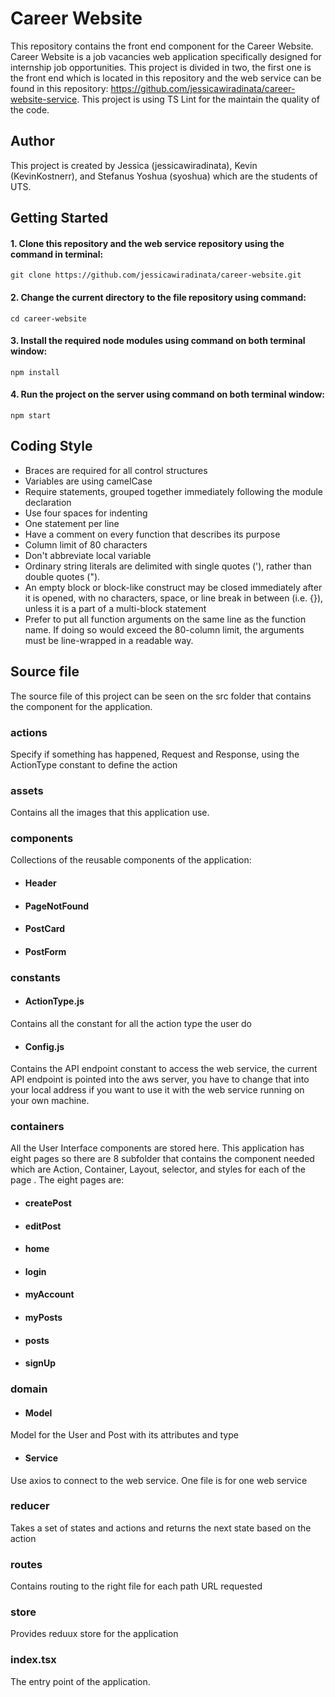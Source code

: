 # Career Website
This repository contains the front end component for the Career Website. Career Website is a job vacancies web application specifically designed for internship job opportunities. This project is divided in two, the first one is the front end which is located in this repository and the web service can be found in this repository: https://github.com/jessicawiradinata/career-website-service. This project is using TS Lint for the maintain the quality of the code. 

## Author
This project is created by Jessica (jessicawiradinata), Kevin (KevinKostnerr), and Stefanus Yoshua (syoshua) which are the students of UTS.

## Getting Started
#### 1. Clone this repository and the web service repository using the command in terminal:
```
git clone https://github.com/jessicawiradinata/career-website.git
```
#### 2. Change the current directory to the file repository using command:
```
cd career-website
```
#### 3. Install the required node modules using command on both terminal window:
```
npm install
```
#### 4. Run the project on the server using command on both terminal window:
```
npm start
```
## Coding Style
- Braces are required for all control structures
- Variables are using camelCase
- Require statements, grouped together immediately following the module declaration
- Use four spaces for indenting
- One statement per line
- Have a comment on every function that describes its purpose
- Column limit of 80 characters
- Don't abbreviate local variable
- Ordinary string literals are delimited with single quotes ('), rather than double quotes (").
- An empty block or block-like construct may be closed immediately after it is opened, with no characters, space, or line break in between (i.e. {}), unless it is a part of a multi-block statement
- Prefer to put all function arguments on the same line as the function name. If doing so would exceed the 80-column limit, the arguments must be line-wrapped in a readable way.

## Source file
The source file of this project can be seen on the src folder that contains the component for the application.
### actions
Specify if something has happened, Request and Response, using the ActionType constant to define the action
### assets
Contains all the images that this application use.
### components
Collections of the reusable components of the application:
* #### Header
* #### PageNotFound
* #### PostCard
* #### PostForm
### constants
* #### ActionType.js
Contains all the constant for all the action type the user do
* #### Config.js
Contains the API endpoint constant to access the web service, the current API endpoint is pointed into the aws server, you have to change that into your local address if you want to use it with the web service running on your own machine.
### containers
All the User Interface components are stored here. This application has eight pages so there are 8 subfolder that contains the component needed which are Action, Container, Layout, selector, and styles for each of the page . The eight pages are:
* #### createPost
* #### editPost
* #### home
* #### login
* #### myAccount
* #### myPosts
* #### posts
* #### signUp
### domain
* #### Model
Model for the User and Post with its attributes and type
* #### Service
Use axios to connect to the web service. One file is for one web service
### reducer
Takes a set of states and actions and returns the next state based on the action
### routes
Contains routing to the right file for each path URL requested
### store
Provides reduux store for the application
### index.tsx
The entry point of the application.

